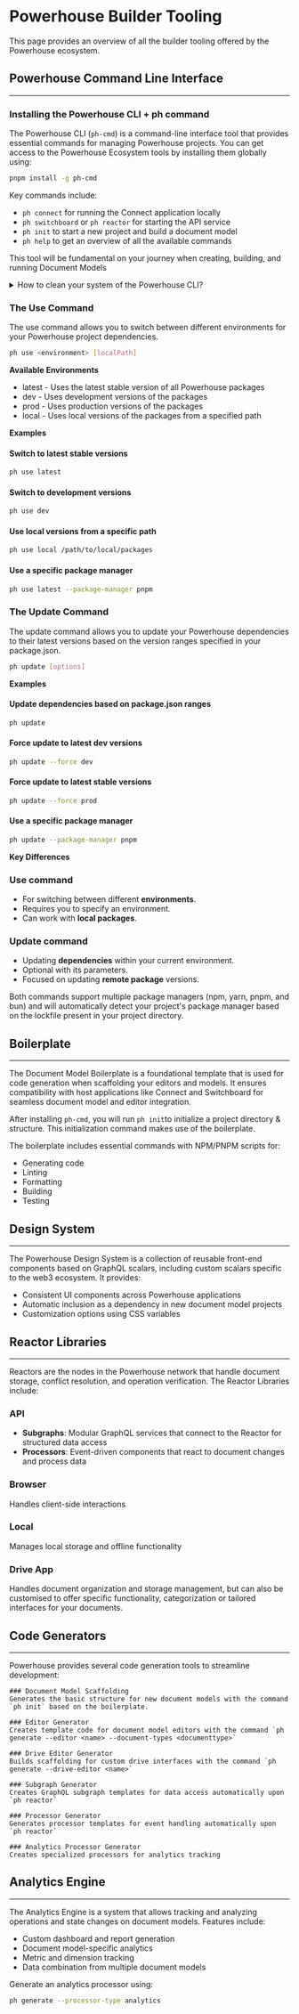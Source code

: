 # Powerhouse Builder Tooling

This page provides an overview of all the builder tooling offered by the Powerhouse ecosystem.

## Powerhouse Command Line Interface
___

### Installing the Powerhouse CLI + ph command

The Powerhouse CLI (`ph-cmd`) is a command-line interface tool that provides essential commands for managing Powerhouse projects. You can get access to the Powerhouse Ecosystem tools by installing them globally using:
```bash
pnpm install -g ph-cmd
``` 

Key commands include:
- `ph connect` for running the Connect application locally
- `ph switchboard` or `ph reactor` for starting the API service
- `ph init` to start a new project and build a document model
- `ph help` to get an overview of all the available commands

This tool will be fundamental on your journey when creating, building, and running Document Models

<details>

<summary> How to clean your system of the Powerhouse CLI?</summary>

### Cleaning and Updating ph-cmd

If you need to perform a clean reinstallation of the Powerhouse CLI (`ph-cmd`), follow these steps:

1. First, uninstall the global ph-cmd package:
```bash
pnpm uninstall -g ph-cmd
```

2. Remove the Powerhouse configuration directory:
```bash
rm -rf ~/.ph
```

3. Reinstall the CLI tool (choose one):
```bash
# For the stable version
pnpm install -g ph-cmd

# For the staging version
pnpm install -g ph-cmd@staging

# For a specific version
pnpm install -g ph-cmd@<version>
```

This process ensures a clean slate by removing both the CLI tool and its configuration files before installing the desired version. It's particularly useful when:
- Troubleshooting CLI issues
- Upgrading to a new version
- Switching between stable and staging versions
- Resolving configuration conflicts 			

</details>

### The Use Command
The use command allows you to switch between different environments for your Powerhouse project dependencies.

```bash
ph use <environment> [localPath]
``` 
**Available Environments**
- latest - Uses the latest stable version of all Powerhouse packages
- dev - Uses development versions of the packages
- prod - Uses production versions of the packages
- local - Uses local versions of the packages from a specified path

**Examples**

#### Switch to latest stable versions
```bash
ph use latest
``` 

#### Switch to development versions
```bash
ph use dev
``` 

#### Use local versions from a specific path
```bash
ph use local /path/to/local/packages
``` 

#### Use a specific package manager
```bash
ph use latest --package-manager pnpm
``` 

### The Update Command
The update command allows you to update your Powerhouse dependencies to their latest versions based on the version ranges specified in your package.json.

```bash
ph update [options]
```

**Examples**
#### Update dependencies based on package.json ranges
```bash
ph update
```

#### Force update to latest dev versions
```bash
ph update --force dev
```

#### Force update to latest stable versions
```bash
ph update --force prod
```

#### Use a specific package manager
```bash
ph update --package-manager pnpm
```

**Key Differences**

### **Use command**
- For switching between different **environments**.
- Requires you to specify an environment.
- Can work with **local packages**.

### **Update command**
- Updating **dependencies** within your current environment.
- Optional with its parameters.
- Focused on updating **remote package** versions.

Both commands support multiple package managers (npm, yarn, pnpm, and bun) and will automatically detect your project's package manager based on the lockfile present in your project directory.

## Boilerplate
___
The Document Model Boilerplate is a foundational template that is used for code generation when scaffolding your editors and models. It ensures compatibility with host applications like Connect and Switchboard for seamless document model and editor integration. 

After installing `ph-cmd`, you will run `ph init`to initialize a project directory & structure. This initialization command makes use of the boilerplate. 

The boilerplate includes essential commands with NPM/PNPM scripts for:
- Generating code
- Linting
- Formatting
- Building
- Testing

## Design System
___
The Powerhouse Design System is a collection of reusable front-end components based on GraphQL scalars, including custom scalars specific to the web3 ecosystem. It provides:
- Consistent UI components across Powerhouse applications
- Automatic inclusion as a dependency in new document model projects
- Customization options using CSS variables

## Reactor Libraries
___
Reactors are the nodes in the Powerhouse network that handle document storage, conflict resolution, and operation verification. 
The Reactor Libraries include:

### API
- **Subgraphs**: Modular GraphQL services that connect to the Reactor for structured data access
- **Processors**: Event-driven components that react to document changes and process data

### Browser
Handles client-side interactions

### Local
Manages local storage and offline functionality

### Drive App
Handles document organization and storage management, but can also be customised to offer specific functionality, categorization or tailored interfaces for your documents. 

## Code Generators
___
Powerhouse provides several code generation tools to streamline development:

    ### Document Model Scaffolding
    Generates the basic structure for new document models with the command `ph init` based on the boilerplate. 

    ### Editor Generator
    Creates template code for document model editors with the command `ph generate --editor <name> --document-types <documenttype>`

    ### Drive Editor Generator
    Builds scaffolding for custom drive interfaces with the command `ph generate --drive-editor <name>`

    ### Subgraph Generator
    Creates GraphQL subgraph templates for data access automatically upon `ph reactor`

    ### Processor Generator
    Generates processor templates for event handling automatically upon `ph reactor`

    ### Analytics Processor Generator
    Creates specialized processors for analytics tracking

## Analytics Engine
___
The Analytics Engine is a system that allows tracking and analyzing operations and state changes on document models. Features include:
- Custom dashboard and report generation
- Document model-specific analytics
- Metric and dimension tracking
- Data combination from multiple document models

Generate an analytics processor using:
```bash
ph generate --processor-type analytics
```